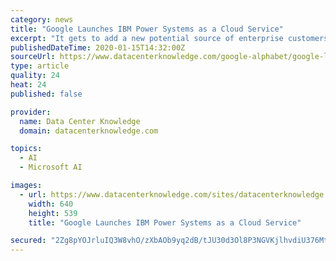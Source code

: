 ```yaml
---
category: news
title: "Google Launches IBM Power Systems as a Cloud Service"
excerpt: "It gets to add a new potential source of enterprise customers for its cloud, which has struggled to take substantial market share away from Amazon Web Services and Microsoft Azure, neither of which has a Power ... and new advancements in areas like artificial intelligence, machine learning, and analytics.\" From the GCP side, users will be ..."
publishedDateTime: 2020-01-15T14:32:00Z
sourceUrl: https://www.datacenterknowledge.com/google-alphabet/google-launches-ibm-power-systems-cloud-service
type: article
quality: 24
heat: 24
published: false

provider:
  name: Data Center Knowledge
  domain: datacenterknowledge.com

topics:
  - AI
  - Microsoft AI

images:
  - url: https://www.datacenterknowledge.com/sites/datacenterknowledge.com/files/ibm%20power%20system%20power9%20stefanie%20chiras.jpg
    width: 640
    height: 539
    title: "Google Launches IBM Power Systems as a Cloud Service"

secured: "2Zg8pYOJrluIQ3W8vhO/zXbAOb9yq2dB/tJU30d3Ol8P3NGVKjlhvdiU376Mt60cKilToqxP16GoOxFcHGbE47CP+leM061CkpAX6q7+tGSQsKXT6bb3rr15H8ZjwzfRmzylX0gQlWXdTxIVlmiMs6E30J4ivKkFaU7ekpjxu7LPugj3Uusy6lSor0Vg56IHVT4FQGrybVB2RTAeOP/Xr5kvNMv22/W3GD+8IfCFA80wVFw+khbUX9p5n3kRGz0TQ5BIwV9eakgLqiVTNWGza1gK0ILghWK7HusX4ruCT30=;6lEvhIMSpvjPlgVVjk6htQ=="
---
```


